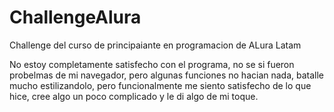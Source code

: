 # ChallengeAlura
Challenge del curso de principaiante en programacion de ALura Latam

No estoy completamente satisfecho con el programa, no se si fueron probelmas de mi navegador, pero algunas funciones no hacian nada, batalle mucho estilizandolo, pero funcionalmente me siento satisfecho de lo que hice, cree algo un poco complicado y le di algo de mi toque.
